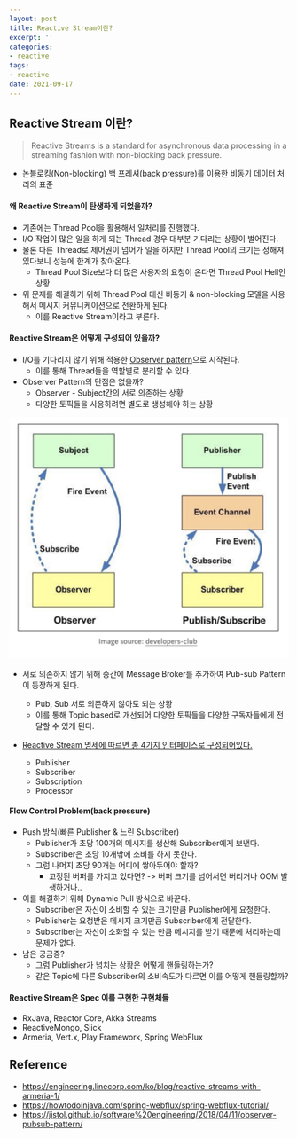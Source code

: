 ```yaml
---
layout: post
title: Reactive Stream이란?
excerpt: ''
categories:
- reactive
tags:
- reactive
date: 2021-09-17
---
```


## Reactive Stream 이란?
> Reactive Streams is a standard for asynchronous data processing in a streaming fashion with non-blocking back pressure.
- 논블로킹(Non-blocking) 백 프레셔(back pressure)를 이용한 비동기 데이터 처리의 표준

#### 왜 Reactive Stream이 탄생하게 되었을까?
- 기존에는 Thread Pool을 활용해서 일처리를 진행했다.
- I/O 작업이 많은 일을 하게 되는 Thread 경우 대부분 기다리는 상황이 벌어진다.
- 물론 다른 Thread로 제어권이 넘어가 일을 하지만 Thread Pool의 크기는 정해져 있다보니 성능에 한계가 찾아온다.
	- Thread Pool Size보다 더 많은 사용자의 요청이 온다면 Thread Pool Hell인 상황
- 위 문제를 해결하기 위해 Thread Pool 대신 비동기 & non-blocking 모델을 사용해서 메시지 커뮤니케이션으로 전환하게 된다.
	- 이를 Reactive Stream이라고 부른다.

#### Reactive Stream은 어떻게 구성되어 있을까?
- I/O를 기다리지 않기 위해 적용한 [Observer pattern](https://johngrib.github.io/wiki/observer-pattern/)으로 시작된다.
	- 이를 통해 Thread들을 역할별로 분리할 수 있다.
- Observer Pattern의 단점은 없을까?
	- Observer - Subject간의 서로 의존하는 상황
	- 다양한 토픽들을 사용하려면 별도로 생성해야 하는 상황

![](/assets/posts/img/2021-09-17-16-34-41.png)

- 서로 의존하지 않기 위해 중간에 Message Broker를 추가하여 Pub-sub Pattern이 등장하게 된다.
	- Pub, Sub 서로 의존하지 않아도 되는 상황
	- 이를 통해 Topic based로 개선되어 다양한 토픽들을 다양한 구독자들에게 전달할 수 있게 된다.

- [Reactive Stream 명세에 따르면 총 4가지 인터페이스로 구성되어있다.](https://github.com/reactive-streams/reactive-streams-jvm)
	- Publisher
	- Subscriber
	- Subscription
	- Processor

#### Flow Control Problem(back pressure)
- Push 방식(빠른 Publisher & 느린 Subscriber)
	- Publisher가 초당 100개의 메시지를 생산해 Subscriber에게 보낸다.
	- Subscriber은 초당 10개밖에 소비를 하지 못한다.
	- 그럼 나머지 초당 90개는 어디에 쌓아두어야 할까?
		- 고정된 버퍼를 가지고 있다면? -> 버퍼 크기를 넘어서면 버리거나 OOM 발생하거나..
- 이를 해결하기 위해 Dynamic Pull 방식으로 바꾼다.
	- Subscriber은 자신이 소비할 수 있는 크기만큼 Publisher에게 요청한다.
	- Publisher는 요청받은 메시지 크기만큼 Subscriber에게 전달한다.
	- Subscriber는 자신이 소화할 수 있는 만큼 메시지를 받기 때문에 처리하는데 문제가 없다.
- 남은 궁금증?
	- 그럼 Publisher가 넘치는 상황은 어떻게 핸들링하는가?
	- 같은 Topic에 다른 Subscriber의 소비속도가 다르면 이를 어떻게 핸들링할까?

#### Reactive Stream은 Spec 이를 구현한 구현체들
- RxJava, Reactor Core, Akka Streams
- ReactiveMongo, Slick
- Armeria, Vert.x, Play Framework, Spring WebFlux


## Reference
- <https://engineering.linecorp.com/ko/blog/reactive-streams-with-armeria-1/>
- <https://howtodoinjava.com/spring-webflux/spring-webflux-tutorial/>
- <https://jistol.github.io/software%20engineering/2018/04/11/observer-pubsub-pattern/>